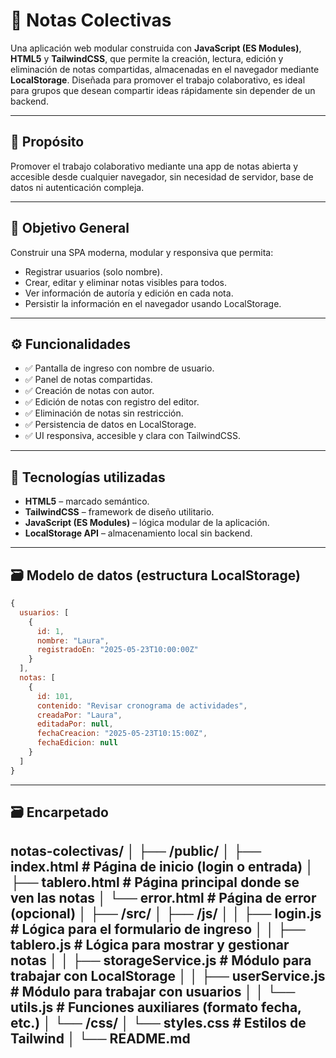 # 📝 Notas Colectivas

Una aplicación web modular construida con **JavaScript (ES Modules)**, **HTML5** y **TailwindCSS**, que permite la creación, lectura, edición y eliminación de notas compartidas, almacenadas en el navegador mediante **LocalStorage**. Diseñada para promover el trabajo colaborativo, es ideal para grupos que desean compartir ideas rápidamente sin depender de un backend.

---

## 🎯 Propósito

Promover el trabajo colaborativo mediante una app de notas abierta y accesible desde cualquier navegador, sin necesidad de servidor, base de datos ni autenticación compleja.

---

## 🧭 Objetivo General

Construir una SPA moderna, modular y responsiva que permita:

- Registrar usuarios (solo nombre).
- Crear, editar y eliminar notas visibles para todos.
- Ver información de autoría y edición en cada nota.
- Persistir la información en el navegador usando LocalStorage.

---

## ⚙️ Funcionalidades

- ✅ Pantalla de ingreso con nombre de usuario.
- ✅ Panel de notas compartidas.
- ✅ Creación de notas con autor.
- ✅ Edición de notas con registro del editor.
- ✅ Eliminación de notas sin restricción.
- ✅ Persistencia de datos en LocalStorage.
- ✅ UI responsiva, accesible y clara con TailwindCSS.

---

## 🧰 Tecnologías utilizadas

- **HTML5** – marcado semántico.
- **TailwindCSS** – framework de diseño utilitario.
- **JavaScript (ES Modules)** – lógica modular de la aplicación.
- **LocalStorage API** – almacenamiento local sin backend.

---

## 🗃️ Modelo de datos (estructura LocalStorage)

```js
{
  usuarios: [
    {
      id: 1,
      nombre: "Laura",
      registradoEn: "2025-05-23T10:00:00Z"
    }
  ],
  notas: [
    {
      id: 101,
      contenido: "Revisar cronograma de actividades",
      creadaPor: "Laura",
      editadaPor: null,
      fechaCreacion: "2025-05-23T10:15:00Z",
      fechaEdicion: null
    }
  ]
}

```

---

## 🗃️ Encarpetado

notas-colectivas/
│
├── /public/
│   ├── index.html             # Página de inicio (login o entrada)
│   ├── tablero.html           # Página principal donde se ven las notas
│   └── error.html             # Página de error (opcional)
│
├── /src/
│   ├── /js/
│   │   ├── login.js           # Lógica para el formulario de ingreso
│   │   ├── tablero.js         # Lógica para mostrar y gestionar notas
│   │   ├── storageService.js  # Módulo para trabajar con LocalStorage
│   │   ├── userService.js     # Módulo para trabajar con usuarios
│   │   └── utils.js           # Funciones auxiliares (formato fecha, etc.)
│   └── /css/
│       └── styles.css         # Estilos de Tailwind
│
└── README.md
---
